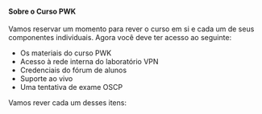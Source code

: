
#### **Sobre o Curso PWK**

Vamos reservar um momento para rever o curso em si e cada um de seus componentes individuais. Agora você deve ter acesso ao seguinte:

- Os materiais do curso PWK  
- Acesso à rede interna do laboratório VPN
- Credenciais do fórum de alunos 
- Suporte ao vivo  
- Uma tentativa de exame OSCP

Vamos rever cada um desses itens:
